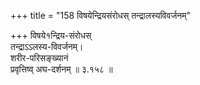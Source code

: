 +++
title = "158 विषयेन्द्रियसंरोधस् तन्द्रालस्यविवर्जनम्"

+++
विषये१न्द्रिय-संरोधस्  
तन्द्राऽऽलस्य-विवर्जनम्।  
शरीर-परिसङ्ख्यानं  
प्रवृत्तिष्व् अघ-दर्शनम्  ॥ ३.१५८ ॥